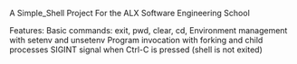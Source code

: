 A Simple_Shell Project For the ALX Software Engineering School


Features:
Basic commands: exit, pwd, clear, cd, 
Environment management with setenv and unsetenv
Program invocation with forking and child processes
SIGINT signal when Ctrl-C is pressed (shell is not exited)
